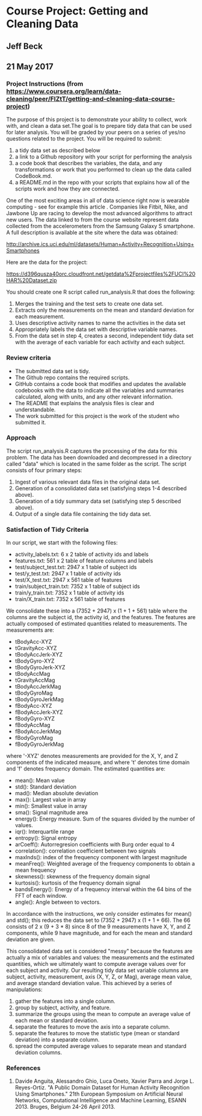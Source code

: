 # Course Project: Getting and Cleaning Data
## Jeff Beck
## 21 May 2017

### Project Instructions (from https://www.coursera.org/learn/data-cleaning/peer/FIZtT/getting-and-cleaning-data-course-project)

The purpose of this project is to demonstrate your ability to collect, work with, and clean a data set.The goal is to prepare tidy data that can be used for later analysis. You will be graded by your peers on a series of yes/no questions related to the project. You will be required to submit:

1. a tidy data set as described below
2. a link to a Github repository with your script for performing the analysis
3. a code book that describes the variables, the data, and any transformations or work that you performed to clean up the data called CodeBook.md.
4. a README.md in the repo with your scripts that explains how all of the scripts work and how they are connected.

One of the most exciting areas in all of data science right now is wearable computing - see for example this article . Companies like Fitbit, Nike, and Jawbone Up are racing to develop the most advanced algorithms to attract new users. The data linked to from the course website represent data collected from the accelerometers from the Samsung Galaxy S smartphone. A full description is available at the site where the data was obtained:

http://archive.ics.uci.edu/ml/datasets/Human+Activity+Recognition+Using+Smartphones

Here are the data for the project:

https://d396qusza40orc.cloudfront.net/getdata%2Fprojectfiles%2FUCI%20HAR%20Dataset.zip

You should create one R script called run_analysis.R that does the following:

1. Merges the training and the test sets to create one data set.
2. Extracts only the measurements on the mean and standard deviation for each measurement.
3. Uses descriptive activity names to name the activities in the data set
4. Appropriately labels the data set with descriptive variable names.
5. From the data set in step 4, creates a second, independent tidy data set with the average of each variable for each activity and each subject.

### Review criteria
- The submitted data set is tidy.
- The Github repo contains the required scripts.
- GitHub contains a code book that modifies and updates the available codebooks with the data to indicate all the variables and summaries calculated, along with units, and any other relevant information.
- The README that explains the analysis files is clear and understandable.
- The work submitted for this project is the work of the student who submitted it.

### Approach
The script run_analysis.R captures the processing of the data for this problem.  The data has been downloaded and decompressed in a directory called "data" which is located in the same folder as the script.
The script consists of four primary steps:
1. Ingest of various relevant data files in the original data set.
1. Generation of a consolidated data set (satisfying steps 1-4 described above).
2. Generation of a tidy summary data set (satisfying step 5 described above).
3. Output of a single data file containing the tidy data set.

### Satisfaction of Tidy Criteria
In our script, we start with the following files:

- activity_labels.txt: 6 x 2 table of activity ids and labels
- features.txt: 561 x 2 table of feature columns and labels
- test/subject_test.txt: 2947 x 1 table of subject ids
- test/y_test.txt: 2947 x 1 table of activity ids
- test/X_test.txt: 2947 x 561 table of features
- train/subject_train.txt: 7352 x 1 table of subject ids
- train/y_train.txt: 7352 x 1 table of activity ids
- train/X_train.txt: 7352 x 561 table of features

We consolidate these into a (7352 + 2947) x (1 + 1 + 561) table where the columns are the subject id, the activity id, and the features.  The features are actually composed of estimated quantities related to measurements.  The measurements are:

- tBodyAcc-XYZ
- tGravityAcc-XYZ
- tBodyAccJerk-XYZ
- tBodyGyro-XYZ
- tBodyGyroJerk-XYZ
- tBodyAccMag
- tGravityAccMag
- tBodyAccJerkMag
- tBodyGyroMag
- tBodyGyroJerkMag
- fBodyAcc-XYZ
- fBodyAccJerk-XYZ
- fBodyGyro-XYZ
- fBodyAccMag
- fBodyAccJerkMag
- fBodyGyroMag
- fBodyGyroJerkMag

where '-XYZ' denotes measurements are provided for the X, Y, and Z components of the indicated measure, and where 't' denotes time domain and 'f' denotes frequency domain.  The estimated quantities are:

- mean(): Mean value
- std(): Standard deviation
- mad(): Median absolute deviation 
- max(): Largest value in array
- min(): Smallest value in array
- sma(): Signal magnitude area
- energy(): Energy measure. Sum of the squares divided by the number of values. 
- iqr(): Interquartile range 
- entropy(): Signal entropy
- arCoeff(): Autorregresion coefficients with Burg order equal to 4
- correlation(): correlation coefficient between two signals
- maxInds(): index of the frequency component with largest magnitude
- meanFreq(): Weighted average of the frequency components to obtain a mean frequency
- skewness(): skewness of the frequency domain signal 
- kurtosis(): kurtosis of the frequency domain signal 
- bandsEnergy(): Energy of a frequency interval within the 64 bins of the FFT of each window.
- angle(): Angle between to vectors.

In accordance with the instructions, we only consider estimates for mean() and std(); this reduces the data set to (7352 + 2947) x (1 + 1 + 66).  The 66 consists of 2 x (9 + 3 * 8) since 8 of the 9 measurements have X, Y, and Z components, while 9 have magnitude, and for each the mean and standard deviation are given.

This consolidated data set is considered "messy" because the features are actually a mix of variables and values: the measurements and the estimated quantities, which we ultimately want to compute average values over for each subject and activity.  Our resulting tidy data set variable columns are subject, activity, measurement, axis (X, Y, Z, or Mag), average mean value, and average standard deviation value.  This achieved by a series of manipulations:

1. gather the features into a single column.
2. group by subject, activity, and feature.
3. summarize the groups using the mean to compute an average value of each mean or standard deviation.
4. separate the features to move the axis into a separate column.
5. separate the features to move the statistic type (mean or standard deviation) into a separate column.
6. spread the computed average values to separate mean and standard deviation columns.

### References

1. Davide Anguita, Alessandro Ghio, Luca Oneto, Xavier Parra and Jorge L. Reyes-Ortiz. "A Public Domain Dataset for Human Activity Recognition Using Smartphones." 21th European Symposium on Artificial Neural Networks, Computational Intelligence and Machine Learning, ESANN 2013. Bruges, Belgium 24-26 April 2013.

